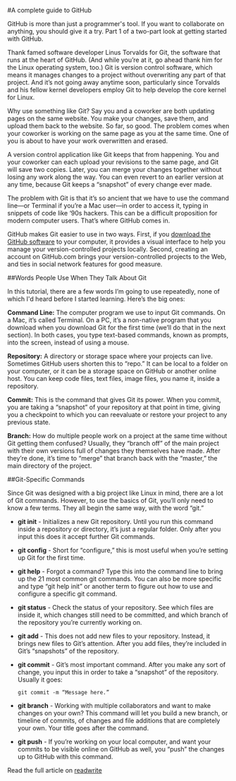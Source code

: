 #A complete guide to GitHub

GitHub is more than just a programmer's tool. If you want to collaborate on anything, you should give it a try. Part 1 of a two-part look at getting started with GitHub.

Thank famed software developer Linus Torvalds for Git, the software that runs at the heart of GitHub. (And while you’re at it, go ahead thank him for the Linux operating system, too.) Git is version control software, which means it manages changes to a project without overwriting any part of that project. And it’s not going away anytime soon, particularly since Torvalds and his fellow kernel developers employ Git to help develop the core kernel for Linux.

Why use something like Git? Say you and a coworker are both updating pages on the same website. You make your changes, save them, and upload them back to the website. So far, so good. The problem comes when your coworker is working on the same page as you at the same time. One of you is about to have your work overwritten and erased.

A version control application like Git keeps that from happening. You and your coworker can each upload your revisions to the same page, and Git will save two copies. Later, you can merge your changes together without losing any work along the way. You can even revert to an earlier version at any time, because Git keeps a “snapshot” of every change ever made.

The problem with Git is that it’s so ancient that we have to use the command line—or Terminal if you’re a Mac user—in order to access it, typing in snippets of code like ‘90s hackers. This can be a difficult proposition for modern computer users. That’s where GitHub comes in.

GitHub makes Git easier to use in two ways. First, if you [download the GitHub software](https://github.com/) to your computer, it provides a visual interface to help you manage your version-controlled projects locally. Second, creating an account on GitHub.com brings your version-controlled projects to the Web, and ties in social network features for good measure.

##Words People Use When They Talk About Git

In this tutorial, there are a few words I’m going to use repeatedly, none of which I'd heard before I started learning. Here’s the big ones:

**Command Line:** The computer program we use to input Git commands. On a Mac, it’s called Terminal. On a PC, it’s a non-native program that you download when you download Git for the first time (we’ll do that in the next section). In both cases, you type text-based commands, known as prompts, into the screen, instead of using a mouse.

**Repository:** A directory or storage space where your projects can live. Sometimes GitHub users shorten this to “repo.” It can be local to a folder on your computer, or it can be a storage space on GitHub or another online host. You can keep code files, text files, image files, you name it, inside a repository.

**Commit:** This is the command that gives Git its power. When you commit, you are taking a “snapshot” of your repository at that point in time, giving you a checkpoint to which you can reevaluate or restore your project to any previous state.

**Branch:** How do multiple people work on a project at the same time without Git getting them confused? Usually, they “branch off” of the main project with their own versions full of changes they themselves have made. After they’re done, it’s time to “merge” that branch back with the “master,” the main directory of the project.

##Git-Specific Commands

Since Git was designed with a big project like Linux in mind, there are a lot of Git commands. However, to use the basics of Git, you’ll only need to know a few terms. They all begin the same way, with the word “git.”

- **git init** - Initializes a new Git repository. Until you run this command inside a repository or directory, it’s just a regular folder. Only after you input this does it accept further Git commands.

- **git config** - Short for “configure,” this is most useful when you’re setting up Git for the first time.

- **git help** - Forgot a command? Type this into the command line to bring up the 21 most common git commands. You can also be more specific and type “git help init” or another term to figure out how to use and configure a specific git command.

- **git status** - Check the status of your repository. See which files are inside it, which changes still need to be committed, and which branch of the repository you’re currently working on.

- **git add** - This does not add new files to your repository. Instead, it brings new files to Git’s attention. After you add files, they’re included in Git’s “snapshots” of the repository.

- **git commit** - Git’s most important command. After you make any sort of change, you input this in order to take a “snapshot” of the repository. Usually it goes:
    
    `git commit -m “Message here.”`

- **git branch** - Working with multiple collaborators and want to make changes on your own? This command will let you build a new branch, or timeline of commits, of changes and file additions that are completely your own. Your title goes after the command. 

- **git push** - If you’re working on your local computer, and want your commits to be visible online on GitHub as well, you “push” the changes up to GitHub with this command.

Read the full article on [readwrite](http://readwrite.com/2013/09/30/understanding-github-a-journey-for-beginners-part-1)
